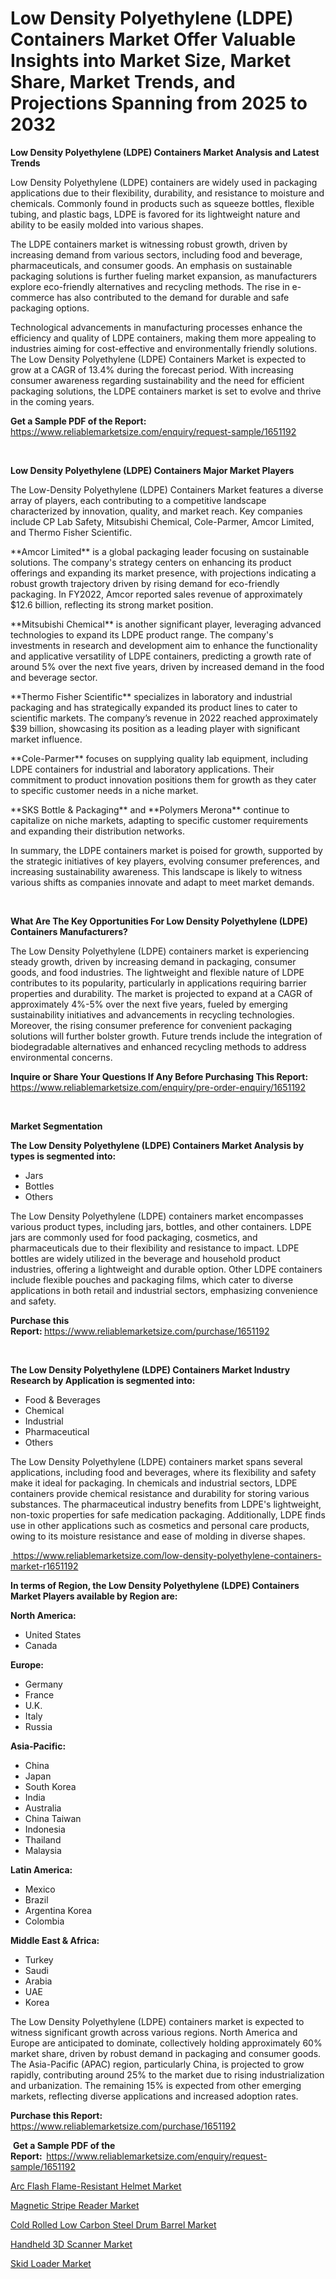 <p><h1>Low Density Polyethylene (LDPE) Containers Market Offer Valuable Insights into Market Size, Market Share, Market Trends, and Projections Spanning from 2025 to 2032</h1></p><p><strong>Low Density Polyethylene (LDPE) Containers Market Analysis and Latest Trends</strong></p>
<p><p>Low Density Polyethylene (LDPE) containers are widely used in packaging applications due to their flexibility, durability, and resistance to moisture and chemicals. Commonly found in products such as squeeze bottles, flexible tubing, and plastic bags, LDPE is favored for its lightweight nature and ability to be easily molded into various shapes.</p><p>The LDPE containers market is witnessing robust growth, driven by increasing demand from various sectors, including food and beverage, pharmaceuticals, and consumer goods. An emphasis on sustainable packaging solutions is further fueling market expansion, as manufacturers explore eco-friendly alternatives and recycling methods. The rise in e-commerce has also contributed to the demand for durable and safe packaging options.</p><p>Technological advancements in manufacturing processes enhance the efficiency and quality of LDPE containers, making them more appealing to industries aiming for cost-effective and environmentally friendly solutions. The Low Density Polyethylene (LDPE) Containers Market is expected to grow at a CAGR of 13.4% during the forecast period. With increasing consumer awareness regarding sustainability and the need for efficient packaging solutions, the LDPE containers market is set to evolve and thrive in the coming years.</p></p>
<p><strong>Get a Sample PDF of the Report:&nbsp;</strong> <a href="https://www.reliablemarketsize.com/enquiry/request-sample/1651192?utm_campaign=2640&utm_medium=2&utm_source=Github&utm_content=ia&utm_term=23032025&utm_id=low-density-polyethylene-ldpe-containers">https://www.reliablemarketsize.com/enquiry/request-sample/1651192</a></p>
<p>&nbsp;</p>
<p><strong>Low Density Polyethylene (LDPE) Containers Major Market Players</strong></p>
<p><p>The Low-Density Polyethylene (LDPE) Containers Market features a diverse array of players, each contributing to a competitive landscape characterized by innovation, quality, and market reach. Key companies include CP Lab Safety, Mitsubishi Chemical, Cole-Parmer, Amcor Limited, and Thermo Fisher Scientific.</p><p>**Amcor Limited** is a global packaging leader focusing on sustainable solutions. The company's strategy centers on enhancing its product offerings and expanding its market presence, with projections indicating a robust growth trajectory driven by rising demand for eco-friendly packaging. In FY2022, Amcor reported sales revenue of approximately $12.6 billion, reflecting its strong market position.</p><p>**Mitsubishi Chemical** is another significant player, leveraging advanced technologies to expand its LDPE product range. The company's investments in research and development aim to enhance the functionality and applicative versatility of LDPE containers, predicting a growth rate of around 5% over the next five years, driven by increased demand in the food and beverage sector.</p><p>**Thermo Fisher Scientific** specializes in laboratory and industrial packaging and has strategically expanded its product lines to cater to scientific markets. The company’s revenue in 2022 reached approximately $39 billion, showcasing its position as a leading player with significant market influence.</p><p>**Cole-Parmer** focuses on supplying quality lab equipment, including LDPE containers for industrial and laboratory applications. Their commitment to product innovation positions them for growth as they cater to specific customer needs in a niche market.</p><p>**SKS Bottle & Packaging** and **Polymers Merona** continue to capitalize on niche markets, adapting to specific customer requirements and expanding their distribution networks. </p><p>In summary, the LDPE containers market is poised for growth, supported by the strategic initiatives of key players, evolving consumer preferences, and increasing sustainability awareness. This landscape is likely to witness various shifts as companies innovate and adapt to meet market demands.</p></p>
<p>&nbsp;</p>
<p><strong>What Are The Key Opportunities For Low Density Polyethylene (LDPE) Containers Manufacturers?</strong></p>
<p><p>The Low Density Polyethylene (LDPE) containers market is experiencing steady growth, driven by increasing demand in packaging, consumer goods, and food industries. The lightweight and flexible nature of LDPE contributes to its popularity, particularly in applications requiring barrier properties and durability. The market is projected to expand at a CAGR of approximately 4%-5% over the next five years, fueled by emerging sustainability initiatives and advancements in recycling technologies. Moreover, the rising consumer preference for convenient packaging solutions will further bolster growth. Future trends include the integration of biodegradable alternatives and enhanced recycling methods to address environmental concerns.</p></p>
<p><strong>Inquire or Share Your Questions If Any Before Purchasing This Report:</strong> <a href="https://www.reliablemarketsize.com/enquiry/pre-order-enquiry/1651192?utm_campaign=2640&utm_medium=2&utm_source=Github&utm_content=ia&utm_term=23032025&utm_id=low-density-polyethylene-ldpe-containers">https://www.reliablemarketsize.com/enquiry/pre-order-enquiry/1651192</a></p>
<p>&nbsp;</p>
<p><strong>Market Segmentation</strong></p>
<p><strong>The Low Density Polyethylene (LDPE) Containers Market Analysis by types is segmented into:</strong></p>
<p><ul><li>Jars</li><li>Bottles</li><li>Others</li></ul></p>
<p><p>The Low Density Polyethylene (LDPE) containers market encompasses various product types, including jars, bottles, and other containers. LDPE jars are commonly used for food packaging, cosmetics, and pharmaceuticals due to their flexibility and resistance to impact. LDPE bottles are widely utilized in the beverage and household product industries, offering a lightweight and durable option. Other LDPE containers include flexible pouches and packaging films, which cater to diverse applications in both retail and industrial sectors, emphasizing convenience and safety.</p></p>
<p><strong>Purchase this Report:&nbsp;</strong><a href="https://www.reliablemarketsize.com/purchase/1651192?utm_campaign=2640&utm_medium=2&utm_source=Github&utm_content=ia&utm_term=23032025&utm_id=low-density-polyethylene-ldpe-containers">https://www.reliablemarketsize.com/purchase/1651192</a></p>
<p>&nbsp;</p>
<p><strong>The Low Density Polyethylene (LDPE) Containers Market Industry Research by Application is segmented into:</strong></p>
<p><ul><li>Food & Beverages</li><li>Chemical</li><li>Industrial</li><li>Pharmaceutical</li><li>Others</li></ul></p>
<p><p>The Low Density Polyethylene (LDPE) containers market spans several applications, including food and beverages, where its flexibility and safety make it ideal for packaging. In chemicals and industrial sectors, LDPE containers provide chemical resistance and durability for storing various substances. The pharmaceutical industry benefits from LDPE's lightweight, non-toxic properties for safe medication packaging. Additionally, LDPE finds use in other applications such as cosmetics and personal care products, owing to its moisture resistance and ease of molding in diverse shapes.</p></p>
<p><a href="https://www.reliablemarketsize.com/low-density-polyethylene-containers-market-r1651192?utm_campaign=2640&utm_medium=2&utm_source=Github&utm_content=ia&utm_term=23032025&utm_id=low-density-polyethylene-ldpe-containers">&nbsp;https://www.reliablemarketsize.com/low-density-polyethylene-containers-market-r1651192</a></p>
<p><strong>In terms of Region, the Low Density Polyethylene (LDPE) Containers Market Players available by Region are:</strong></p>
<p>
    <p> <strong> North America: </strong>
        <ul>
            <li>United States</li>
            <li>Canada</li>
        </ul>
        </p> 
    <p> <strong> Europe: </strong>
        <ul>
            <li>Germany</li>
            <li>France</li>
            <li>U.K.</li>
            <li>Italy</li>
            <li>Russia</li>
        </ul>
        </p> 
    <p> <strong> Asia-Pacific: </strong>
        <ul>
            <li>China</li>
            <li>Japan</li>
            <li>South Korea</li>
            <li>India</li>
            <li>Australia</li>
            <li>China Taiwan</li>
            <li>Indonesia</li>
            <li>Thailand</li>
            <li>Malaysia</li>
        </ul>
        </p> 
    <p> <strong> Latin America: </strong>
        <ul>
            <li>Mexico</li>
            <li>Brazil</li>
            <li>Argentina Korea</li>
            <li>Colombia</li>
        </ul>
        </p> 
    <p> <strong> Middle East & Africa: </strong>
        <ul>
            <li>Turkey</li>
            <li>Saudi</li>
            <li>Arabia</li>
            <li>UAE</li>
            <li>Korea</li>
        </ul>
    </p>
    </p>
<p><p>The Low Density Polyethylene (LDPE) containers market is expected to witness significant growth across various regions. North America and Europe are anticipated to dominate, collectively holding approximately 60% market share, driven by robust demand in packaging and consumer goods. The Asia-Pacific (APAC) region, particularly China, is projected to grow rapidly, contributing around 25% to the market due to rising industrialization and urbanization. The remaining 15% is expected from other emerging markets, reflecting diverse applications and increased adoption rates.</p></p>
<p><strong>Purchase this Report: </strong><a href="https://www.reliablemarketsize.com/purchase/1651192?utm_campaign=2640&utm_medium=2&utm_source=Github&utm_content=ia&utm_term=23032025&utm_id=low-density-polyethylene-ldpe-containers">https://www.reliablemarketsize.com/purchase/1651192</a></p>
<p>&nbsp;<strong>Get a Sample PDF of the Report:&nbsp;&nbsp;</strong><a href="https://www.reliablemarketsize.com/enquiry/request-sample/1651192?utm_campaign=2640&utm_medium=2&utm_source=Github&utm_content=ia&utm_term=23032025&utm_id=low-density-polyethylene-ldpe-containers">https://www.reliablemarketsize.com/enquiry/request-sample/1651192</a></p>
<p><strong></strong></p>
<p><p><a href="https://github.com/ernierintzfu/Market-Research-Report-List-1/blob/main/arc-flash-flame-resistant-helmet-market.md?utm_campaign=2640&utm_medium=2&utm_source=Github&utm_content=ia&utm_term=23032025&utm_id=low-density-polyethylene-ldpe-containers">Arc Flash Flame-Resistant Helmet Market</a></p><p><a href="https://www.linkedin.com/pulse/global-perspectives-magnetic-stripe-reader-market-trends-portf?utm_campaign=2640&utm_medium=2&utm_source=Github&utm_content=ia&utm_term=23032025&utm_id=low-density-polyethylene-ldpe-containers">Magnetic Stripe Reader Market</a></p><p><a href="https://github.com/smarzkathyb6/Market-Research-Report-List-1/blob/main/cold-rolled-low-carbon-steel-drum-barrel-market.md?utm_campaign=2640&utm_medium=2&utm_source=Github&utm_content=ia&utm_term=23032025&utm_id=low-density-polyethylene-ldpe-containers">Cold Rolled Low Carbon Steel Drum Barrel Market</a></p><p><a href="https://www.linkedin.com/pulse/thorough-competitor-analysis-handheld-3d-scanner-market-ulq2f?utm_campaign=2640&utm_medium=2&utm_source=Github&utm_content=ia&utm_term=23032025&utm_id=low-density-polyethylene-ldpe-containers">Handheld 3D Scanner Market</a></p><p><a href="https://www.linkedin.com/pulse/skid-loader-market-research-key-insights-driving-growth-vy77f?utm_campaign=2640&utm_medium=2&utm_source=Github&utm_content=ia&utm_term=23032025&utm_id=low-density-polyethylene-ldpe-containers">Skid Loader Market</a></p></p>